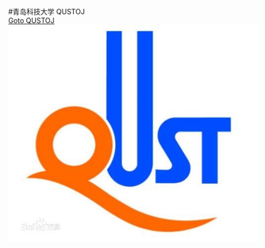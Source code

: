 #青岛科技大学 QUSTOJ  
[Goto QUSTOJ](http://acm.qust.edu.cn/problemset.php "QUSTOJ")  
![image](/QUSTOJ/qust.jpg)
